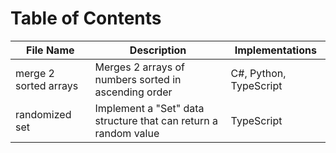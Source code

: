 # Table of Contents

| File Name             | Description                                                     | Implementations        |
| --------------------- | --------------------------------------------------------------- | ---------------------- |
| merge 2 sorted arrays | Merges 2 arrays of numbers sorted in ascending order            | C#, Python, TypeScript |
| randomized set        | Implement a "Set" data structure that can return a random value | TypeScript             |
